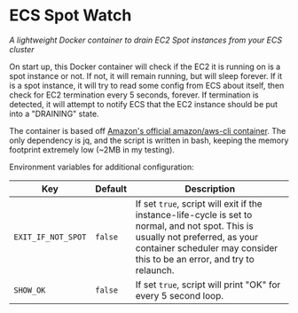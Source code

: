 # ECS Spot Watch
_A lightweight Docker container to drain EC2 Spot instances from your ECS cluster_

On start up, this Docker container will check if the EC2 it is running on is a spot instance or not. If not, it will remain running, but will sleep forever. If it is a spot instance, it will try to read some config from ECS about itself, then check for EC2 termination every 5 seconds, forever. If termination is detected, it will attempt to notify ECS that the EC2 instance should be put into a "DRAINING" state.

The container is based off [Amazon's official amazon/aws-cli container](https://hub.docker.com/r/amazon/aws-cli). The only dependency is jq, and the script is written in bash, keeping the memory footprint extremely low (~2MB in my testing).

Environment variables for additional configuration:

| Key | Default | Description |
| - | - | - |
| `EXIT_IF_NOT_SPOT` | `false` |  If set `true`, script will exit if the instance-life-cycle is set to normal, and not spot. This is usually not preferred, as your container scheduler may consider this to be an error, and try to relaunch. |
| `SHOW_OK` | `false` | If set `true`, script will print "OK" for every 5 second loop. |
